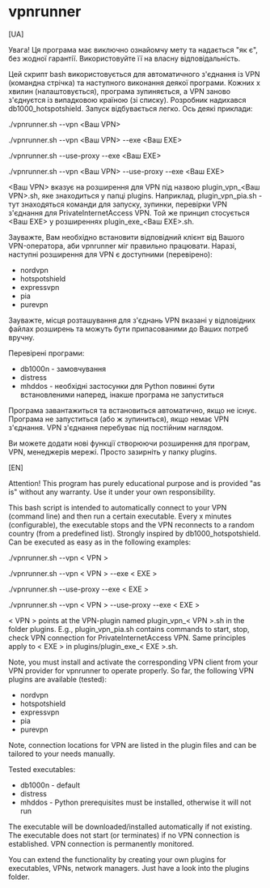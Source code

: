 # vpnrunner


[UA]

Увага! Ця програма має виключно ознайомчу мету та надається "як є", без жодної гарантії. Використовуйте її на власну відповідальність.

Цей скрипт bash використовується для автоматичного з'єднання із VPN (командна стрічка) та наступного виконання деякої програми. Кожних x хвилин (налаштовується), програма зупиняється, а VPN заново з'єднуєтся із випадковою країною (зі списку). Розробник надихався db1000_hotspotshield. Запуск відбувається легко. Ось деякі приклади:

./vpnrunner.sh --vpn <Ваш VPN>

./vpnrunner.sh --vpn <Ваш VPN> --exe <Ваш EXE>

./vpnrunner.sh --use-proxy --exe <Ваш EXE>

./vpnrunner.sh --vpn <Ваш VPN> --use-proxy --exe <Ваш EXE>

<Ваш VPN> вказує на розширення для VPN під назвою plugin_vpn_<Ваш VPN>.sh, яке знаходиться у папці plugins. Наприклад, plugin_vpn_pia.sh - тут знаходяться команди для запуску, зупинки, перевірки VPN з'єднання для PrivateInternetAccess VPN. Той же принцип стосується <Ваш EXE> у розширеннях plugin_exe_<Ваш EXE>.sh.

Зауважте, Вам необхідно встановити відповідний клієнт від Вашого VPN-оператора, аби vpnrunner міг правильно працювати. Наразі, наступні розширення для VPN є доступними (перевірено):

 - nordvpn
 - hotspotshield
 - expressvpn
 - pia
 - purevpn

Зауважте, місця розташування для з'єднань VPN вказані у відповідних файлах розширень та можуть бути припасованими до Ваших потреб вручну.

Перевірені програми:

 - db1000n - замовчування
 - distress
 - mhddos - необхідні застосунки для Python повинні бути встановленими наперед, інакше програма не запуститься

Програма завантажиться та встановиться автоматично, якщо не існує. Програма не запуститься (або ж зупиниться), якщо немає VPN з'єднання. VPN з'єднання перебуває під постійним наглядом.

Ви можете додати нові функції створюючи розширення для програм, VPN, менеджерів мережі. Просто зазирніть у папку plugins.


[EN]

Attention! This program has purely educational purpose and is provided "as is" without any warranty. Use it under your own responsibility.

This bash script is intended to automatically connect to your VPN (command line) and then run a certain executable. Every x minutes (configurable), the executable stops and the VPN reconnects to a random country (from a predefined list). Strongly inspired by db1000_hotspotshield. Can be executed as easy as in the following examples:

./vpnrunner.sh --vpn < VPN >

./vpnrunner.sh --vpn < VPN > --exe < EXE >

./vpnrunner.sh --use-proxy --exe < EXE >

./vpnrunner.sh --vpn < VPN > --use-proxy --exe < EXE >

< VPN > points at the VPN-plugin named plugin_vpn_< VPN >.sh in the folder plugins. E.g., plugin_vpn_pia.sh contains commands to start, stop, check VPN connection for PrivateInternetAccess VPN. Same principles apply to < EXE > in  plugins/plugin_exe_< EXE >.sh.

Note, you must install and activate the corresponding VPN client from your VPN provider for vpnrunner to operate properly. So far, the following VPN plugins are available (tested):

 - nordvpn
 - hotspotshield
 - expressvpn
 - pia
 - purevpn

Note, connection locations for VPN are listed in the plugin files and can be tailored to your needs manually.

Tested executables:

 - db1000n - default
 - distress
 - mhddos - Python prerequisites must be installed, otherwise it will not run

The executable will be downloaded/installed automatically if not existing. The executable does not start (or terminates) if no VPN connection is established. VPN connection is permanently monitored.

You can extend the functionality by creating your own plugins for executables, VPNs, network managers. Just have a look into the plugins folder.

